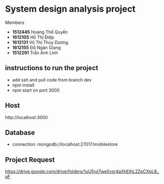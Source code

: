 # System design analysis project

Members
* **1512445**	Hoàng Thế Quyền
* **1612105**	Hồ Thị Điệp
* **1612131**	Võ Thị Thùy Dương
* **1612155**   Đỗ Ngân Giang
* **1512291**   Trần Anh Linh 
## instructions to run the project
* add ssh and pull code from branch dev
* npm install
* npm start on port 3000
## Host
http://localhost:3000

## Database
* connection: mongodb://localhost:27017/mobilestore

## Project Request
https://drive.google.com/drive/folders/1uU5jyI7we0vsr4aXhEIhL2ZpCXpL8_qF

